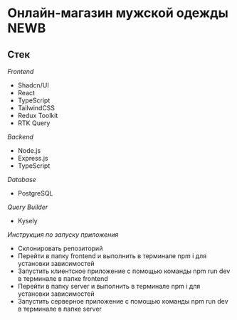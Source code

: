 # Онлайн-магазин мужской одежды NEWB

## Стек

_Frontend_

- Shadcn/UI
- React
- TypeScript
- TailwindCSS
- Redux Toolkit
- RTK Query

_Backend_

- Node.js
- Express.js
- TypeScript

_Database_

- PostgreSQL

_Query Builder_

- Kysely

_Инструкция по запуску приложения_

- Склонировать репозиторий
- Перейти в папку frontend и выполнить в терминале npm i для установки зависимостей
- Запустить клиентское приложение с помощью команды npm run dev в терминале в папке frontend
- Перейти в папку server и выполнить в терминале npm i для установки зависимостей
- Запустить серверное приложение с помощью команды npm run dev в терминале в папке server
